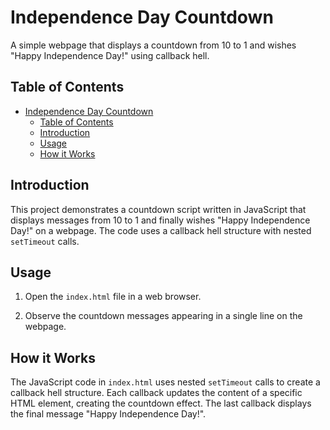 # Independence Day Countdown

A simple webpage that displays a countdown from 10 to 1 and wishes "Happy Independence Day!" using callback hell.

## Table of Contents

- [Independence Day Countdown](#independence-day-countdown)
  - [Table of Contents](#table-of-contents)
  - [Introduction](#introduction)
  - [Usage](#usage)
  - [How it Works](#how-it-works)

## Introduction

This project demonstrates a countdown script written in JavaScript that displays messages from 10 to 1 and finally wishes "Happy Independence Day!" on a webpage. The code uses a callback hell structure with nested `setTimeout` calls.

## Usage

1. Open the `index.html` file in a web browser.

2. Observe the countdown messages appearing in a single line on the webpage.

## How it Works

The JavaScript code in `index.html` uses nested `setTimeout` calls to create a callback hell structure. Each callback updates the content of a specific HTML element, creating the countdown effect. The last callback displays the final message "Happy Independence Day!".


